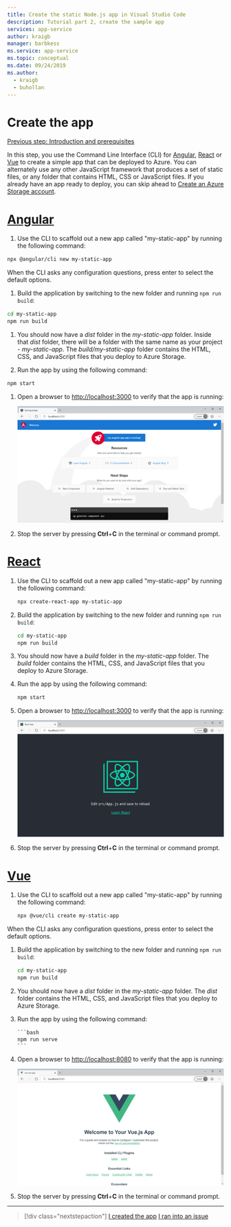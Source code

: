 ```yaml
---
title: Create the static Node.js app in Visual Studio Code
description: Tutorial part 2, create the sample app
services: app-service
author: kraigb
manager: barbkess
ms.service: app-service
ms.topic: conceptual
ms.date: 09/24/2019
ms.author:
  - kraigb
  - buhollan
---
```


# Create the app

[Previous step: Introduction and prerequisites](tutorial-vscode-static-website-node-01.md)

In this step, you use the Command Line Interface (CLI) for [Angular](https://cli.angular.io/), [React](https://github.com/facebook/create-react-app) or [Vue](https://cli.vuejs.org/) to create a simple app that can be deployed to Azure. You can alternately use any other JavaScript framework that produces a set of static files, or any folder that contains HTML, CSS or JavaScript files. If you already have an app ready to deploy, you can skip ahead to [Create an Azure Storage account](tutorial-vscode-static-website-node-03.md).

# [Angular](#tab/angular)

1. Use the CLI to scaffold out a new app called "my-static-app" by running the following command:

```bash
npx @angular/cli new my-static-app
```

When the CLI asks any configuration questions, press enter to select the default options.

1. Build the application by switching to the new folder and running `npm run build`:

```bash
cd my-static-app
npm run build
```

1. You should now have a _dist_ folder in the _my-static-app_ folder. Inside that _dist_ folder, there will be a folder with the same name as your project - _my-static-app_. The _build/my-static-app_ folder contains the HTML, CSS, and JavaScript files that you deploy to Azure Storage.

1. Run the app by using the following command:

```bash
npm start
```

1. Open a browser to [http://localhost:3000](http://localhost:3000) to verify that the app is running:

   ![The running sample Angular app](media/static-website/local-app-angular.png)

1. Stop the server by pressing **Ctrl**+**C** in the terminal or command prompt.

# [React](#tab/react)

1. Use the CLI to scaffold out a new app called "my-static-app" by running the following command:

    ```bash
    npx create-react-app my-static-app
    ```

1. Build the application by switching to the new folder and running `npm run build`:

    ```bash
    cd my-static-app
    npm run build
    ```

1. You should now have a _build_ folder in the _my-static-app_ folder. The _build_ folder contains the HTML, CSS, and JavaScript files that you deploy to Azure Storage.

1. Run the app by using the following command:

    ```bash
    npm start
    ```
    
1. Open a browser to [http://localhost:3000](http://localhost:3000) to verify that the app is running:

    ![The running sample React app](media/static-website/local-app-react.png)

1. Stop the server by pressing **Ctrl**+**C** in the terminal or command prompt.

# [Vue](#tab/vue)

1. Use the CLI to scaffold out a new app called "my-static-app" by running the following command:

    ```bash
    npx @vue/cli create my-static-app
    ```

When the CLI asks any configuration questions, press enter to select the default options.

1. Build the application by switching to the new folder and running `npm run build`:

    ```bash
    cd my-static-app
    npm run build
    ```

1. You should now have a _dist_ folder in the _my-static-app_ folder. The _dist_ folder contains the HTML, CSS, and JavaScript files that you deploy to Azure Storage.

1. Run the app by using the following command:

       ```bash
       npm run serve
       ```

1. Open a browser to [http://localhost:8080](http://localhost:8080) to verify that the app is running:

    ![The running sample Vue app](media/static-website/local-app-vue.png)

1. Stop the server by pressing **Ctrl**+**C** in the terminal or command prompt.

---

> [!div class="nextstepaction"]
> [I created the app](tutorial-vscode-static-website-node-03.md) [I ran into an issue](https://www.research.net/r/PWZWZ52?tutorial=node-deployment-staticwebsite&step=create-app)
